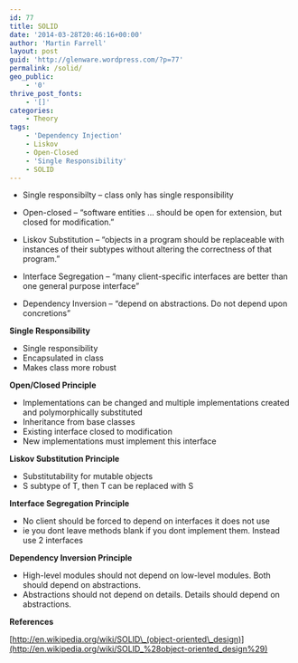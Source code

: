 ```yaml
---
id: 77
title: SOLID
date: '2014-03-28T20:46:16+00:00'
author: 'Martin Farrell'
layout: post
guid: 'http://glenware.wordpress.com/?p=77'
permalink: /solid/
geo_public:
    - '0'
thrive_post_fonts:
    - '[]'
categories:
    - Theory
tags:
    - 'Dependency Injection'
    - Liskov
    - Open-Closed
    - 'Single Responsibility'
    - SOLID
---
```


- Single responsibilty – class only has single responsibility

- Open-closed – “software entities … should be open for extension, but closed for modification.”

- Liskov Substitution – “objects in a program should be replaceable with instances of their subtypes without altering the correctness of that program.”

- Interface Segregation – “many client-specific interfaces are better than one general purpose interface”

- Dependency Inversion – “depend on abstractions. Do not depend upon concretions”

 **Single Responsibility**

- Single responsibility
- Encapsulated in class
- Makes class more robust

 **Open/Closed Principle**

- Implementations can be changed and multiple implementations created and polymorphically substituted
- Inheritance from base classes
- Existing interface closed to modification
- New implementations must implement this interface

 **Liskov Substitution Principle**

- Substitutability for mutable objects
- S subtype of T, then T can be replaced with S

 **Interface Segregation Principle**

- No client should be forced to depend on interfaces it does not use
- ie you dont leave methods blank if you dont implement them. Instead use 2 interfaces

 **Dependency Inversion Principle**

- High-level modules should not depend on low-level modules. Both should depend on abstractions.
- Abstractions should not depend on details. Details should depend on abstractions.

 **References**

 [http://en.wikipedia.org/wiki/SOLID\_(object-oriented\_design)](http://en.wikipedia.org/wiki/SOLID_%28object-oriented_design%29)